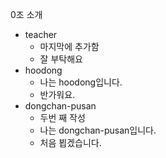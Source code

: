 0조 소개  
- teacher
  - 마지막에 추가함
  - 잘 부탁해요
- hoodong  
  - 나는 hoodong입니다.
  - 반가워요.
- dongchan-pusan  
  - 두번 째 작성  
  - 나는 dongchan-pusan입니다.
  - 처음 뵙겠습니다.  


